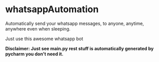 # whatsappAutomation

Automatically send your whatsapp messages, to anyone, anytime, anywhere even when sleeping.

Just use this awesome whatsapp bot

<strong>Disclaimer: Just see main.py rest stuff is automatically generated by pycharm you don't need it.</strong>
